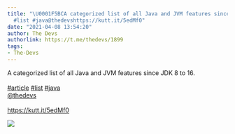 ```yaml
---
title: "\U0001F5BCA categorized list of all Java and JVM features since JDK 8 to 16.#article
  #list #java@thedevshttps://kutt.it/5edMf0"
date: "2021-04-08 13:54:20"
author: The Devs
authorlink: https://t.me/thedevs/1899
tags:
- The-Devs
---
```

<p>A categorized list of all Java and JVM features since JDK 8 to 16.<br><br><a href="https://t.me/thedevs/1899?q=%23article">#article</a> <a href="https://t.me/thedevs/1899?q=%23list">#list</a> <a href="https://t.me/thedevs/1899?q=%23java">#java</a><br><a href="https://t.me/thedevs" target="_blank">@thedevs</a><br><br><a href="https://kutt.it/5edMf0" target="_blank" rel="noopener">https://kutt.it/5edMf0</a></p><img src="https://cdn4.telesco.pe/file/Zqdovsr0_AzJMdbYdI9h3LfVRw7p0h3-f4nRCaVWFXATmVwSgROh79OIvBxygwtHvb_2-H1oe37WhHLacxFeIT3jHNJ_zOvsJb9QVpxppzY0vYdpwKPPpjLoi6R5flPzxgiKwdQVKqIRnWeqR2LbIFDtgkIRFIPp9VLdIENkyRNsl2vQrdxlL2KLw6eGh6s8VUez2T1WO2XPypQTwcOFv8a7y2djck9vTBrj9ZFOd4iMs9M_6K0RR7Gp678EMjovBesxRwy6673dBUb1JGy-ismSTgHGg-ciKShxGy8iFY6spgz-jfG4hQU_1fDCZ8DwS2TWbS85EQpilCaehORD_g.jpg" referrerpolicy="no-referrer">